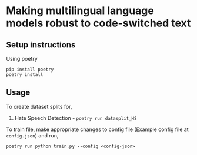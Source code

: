 # Making multilingual language models robust to code-switched text

## Setup instructions

Using poetry  
```
pip install poetry
poetry install
```

## Usage

To create dataset splits for,

1. Hate Speech Detection -
   ``` poetry run datasplit_HS ```

To train file, make appropriate changes to config file (Example config file at `config.json`) and run,
```
poetry run python train.py --config <config-json>
```



